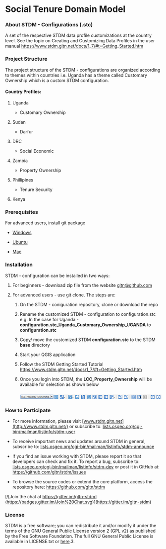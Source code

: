 **Social Tenure Domain Model**
==============================

### About STDM - Configurations (.stc)
A set of the respective STDM data profile customizations at the country level. See the topic on Creating and Customizing Data Profiles in the user manual https://www.stdm.gltn.net/docs/1_7/#t=Getting_Started.htm


### Project Structure

The project structure of the STDM - configurations are organized according to themes within countries i.e. Uganda has a theme called Customary Ownership which is a custom STDM configuration.

#### Country Profiles:
1. Uganda
	
	- Customary Ownership

2. Sudan

	- Darfur 

3. DRC
	
	- Social Economic

4. Zambia
	
	- Property Ownership

5. Phillipines
	
	- Tenure Security

6. Kenya

### Prerequisites

For advanced users, install git package

- [Windows](https://www.atlassian.com/git/tutorials/install-git#windows)

- [Ubuntu](https://www.atlassian.com/git/tutorials/install-git#linux)

- [Mac](https://www.atlassian.com/git/tutorials/install-git#mac-os-x)

### Installation

STDM - configuration can be installed in two ways:

1. For beginners - download zip file from the website [gltn@github.com](https://github.com/gltn/stdm-configurations/archive/master.zip)

2. For advanced users - use git clone. The steps are:
		
	1. On the STDM - coniguration repository, clone or download the repo

    2. Rename the customized STDM - configuration to configuration.stc e.g. In the case for Uganda - **configuration.stc_Uganda_Customary_Ownership_UGANDA** to **configuration.stc**

    3. Copy/ move the customized STDM **configuration.stc** to the STDM **base** directory

	4. Start your QGIS application

	5. Follow the STDM Getting Started Tutorial https://www.stdm.gltn.net/docs/1_7/#t=Getting_Started.htm

	6. Once you login into STDM, the **LCC_Property_Ownership** will be available for selection as shown below

		<img src="./images/readme/lcc_zambia_config.png" alt="configuration wizard icon" style="margin-top: 10px;" />

### How to Participate

-   For more information, please visit [www.stdm.gltn.net](http://www.stdm.gltn.net/) or subscribe to: [lists.osgeo.org/cgi-bin/mailman/listinfo/stdm-user](http://lists.osgeo.org/cgi-bin/mailman/listinfo/stdm-user)

-   To receive important news and updates around STDM in general, subscribe to: [lists.osgeo.org/cgi-bin/mailman/listinfo/stdm-announce](http://lists.osgeo.org/cgi-bin/mailman/listinfo/stdm-announce)

-   If you find an issue working with STDM, please report it so that developers can check and fix it. To report a bug, subscribe to: [lists.osgeo.org/cgi-bin/mailman/listinfo/stdm-dev](http://lists.osgeo.org/cgi-bin/mailman/listinfo/stdm-dev) or post it in GitHub at: <https://github.com/gltn/stdm/issues>

-   To browse the source codes or extend the core platform, access the repository here: <https://github.com/gltn/stdm>

[![Join the chat at https://gitter.im/gltn-stdm](https://badges.gitter.im/Join%20Chat.svg)](https://gitter.im/gltn-stdm)


### License

STDM is a free software; you can redistribute it and/or modify it under the terms of the GNU General Public License version 2 (GPL v2) as published by the Free Software Foundation. The full GNU General Public License is available in LICENSE.txt or [here](http://www.gnu.org/licenses/gpl-2.0.html).3.